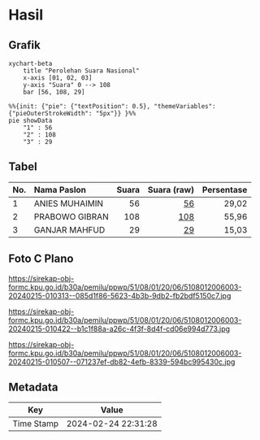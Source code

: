# Hasil

## Grafik

```mermaid
xychart-beta
    title "Perolehan Suara Nasional"
    x-axis [01, 02, 03]
    y-axis "Suara" 0 --> 108
    bar [56, 108, 29]
```

```mermaid
%%{init: {"pie": {"textPosition": 0.5}, "themeVariables": {"pieOuterStrokeWidth": "5px"}} }%%
pie showData
    "1" : 56
    "2" : 108
    "3" : 29
```

## Tabel

| No. | Nama Paslon    | Suara | Suara (raw) | Persentase |
|:--- |:-------------- | -----:| -----------:| ----------:|
| 1   | ANIES MUHAIMIN | 56    | [56][p-1]   | 29,02      |
| 2   | PRABOWO GIBRAN | 108   | [108][p-2]  | 55,96      |
| 3   | GANJAR MAHFUD  | 29    | [29][p-3]   | 15,03      |


[p-1]: https://github.com/gigit-pemilu/pemilu-2024/blob/main/pilpres/hitung-suara/sub/51-bali/sub/08-buleleng/sub/01-gerokgak/sub/2006-penyabangan/sub/003-tps/sub/paslon-1.txt
[p-2]: https://github.com/gigit-pemilu/pemilu-2024/blob/main/pilpres/hitung-suara/sub/51-bali/sub/08-buleleng/sub/01-gerokgak/sub/2006-penyabangan/sub/003-tps/sub/paslon-2.txt
[p-3]: https://github.com/gigit-pemilu/pemilu-2024/blob/main/pilpres/hitung-suara/sub/51-bali/sub/08-buleleng/sub/01-gerokgak/sub/2006-penyabangan/sub/003-tps/sub/paslon-3.txt

## Foto C Plano

https://sirekap-obj-formc.kpu.go.id/b30a/pemilu/ppwp/51/08/01/20/06/5108012006003-20240215-010313--085d1f86-5623-4b3b-9db2-fb2bdf5150c7.jpg

https://sirekap-obj-formc.kpu.go.id/b30a/pemilu/ppwp/51/08/01/20/06/5108012006003-20240215-010422--b1c1f88a-a26c-4f3f-8d4f-cd06e994d773.jpg

https://sirekap-obj-formc.kpu.go.id/b30a/pemilu/ppwp/51/08/01/20/06/5108012006003-20240215-010507--071237ef-db82-4efb-8339-594bc995430c.jpg


## Metadata

| Key        | Value               |
| ---------- | ------------------- |
| Time Stamp | 2024-02-24 22:31:28 |



